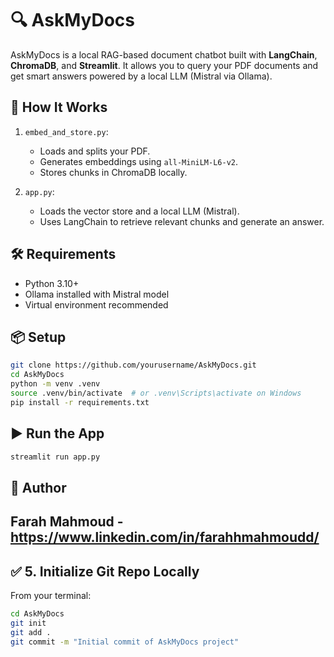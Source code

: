 # 🔍 AskMyDocs

AskMyDocs is a local RAG-based document chatbot built with **LangChain**, **ChromaDB**, and **Streamlit**. It allows you to query your PDF documents and get smart answers powered by a local LLM (Mistral via Ollama).

## 🚀 How It Works

1. `embed_and_store.py`:
   - Loads and splits your PDF.
   - Generates embeddings using `all-MiniLM-L6-v2`.
   - Stores chunks in ChromaDB locally.

2. `app.py`:
   - Loads the vector store and a local LLM (Mistral).
   - Uses LangChain to retrieve relevant chunks and generate an answer.

## 🛠️ Requirements

- Python 3.10+
- Ollama installed with Mistral model
- Virtual environment recommended

## 📦 Setup

```bash
git clone https://github.com/yourusername/AskMyDocs.git
cd AskMyDocs
python -m venv .venv
source .venv/bin/activate  # or .venv\Scripts\activate on Windows
pip install -r requirements.txt
```
## ▶️ Run the App

```bash
streamlit run app.py
```

## 📄 Author
Farah Mahmoud - https://www.linkedin.com/in/farahhmahmoudd/
---

## ✅ 5. Initialize Git Repo Locally

From your terminal:

```bash
cd AskMyDocs
git init
git add .
git commit -m "Initial commit of AskMyDocs project"

